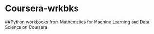 # Coursera-wrkbks
##Python workbooks from Mathematics for Machine Learning and Data Science on Coursera
